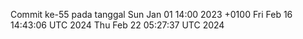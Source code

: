 Commit ke-55 pada tanggal Sun Jan 01 14:00 2023 +0100
Fri Feb 16 14:43:06 UTC 2024
Thu Feb 22 05:27:37 UTC 2024
